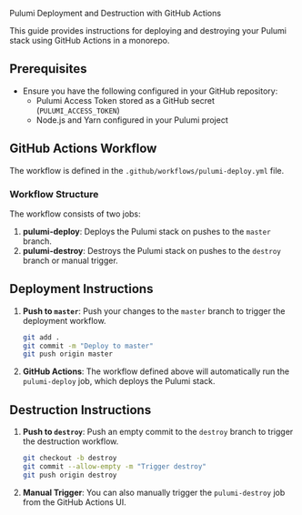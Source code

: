 Pulumi Deployment and Destruction with GitHub Actions

This guide provides instructions for deploying and destroying your Pulumi stack using GitHub Actions in a monorepo.

## Prerequisites

- Ensure you have the following configured in your GitHub repository:
  - Pulumi Access Token stored as a GitHub secret (`PULUMI_ACCESS_TOKEN`)
  - Node.js and Yarn configured in your Pulumi project

## GitHub Actions Workflow

The workflow is defined in the `.github/workflows/pulumi-deploy.yml` file.

### Workflow Structure

The workflow consists of two jobs:

1. **pulumi-deploy**: Deploys the Pulumi stack on pushes to the `master` branch.
2. **pulumi-destroy**: Destroys the Pulumi stack on pushes to the `destroy` branch or manual trigger.

## Deployment Instructions

1. **Push to `master`**: Push your changes to the `master` branch to trigger the deployment workflow.

   ```sh
   git add .
   git commit -m "Deploy to master"
   git push origin master
   ```

2. **GitHub Actions**: The workflow defined above will automatically run the `pulumi-deploy` job, which deploys the Pulumi stack.

## Destruction Instructions

1. **Push to `destroy`**: Push an empty commit to the `destroy` branch to trigger the destruction workflow.

   ```sh
   git checkout -b destroy
   git commit --allow-empty -m "Trigger destroy"
   git push origin destroy
   ```

2. **Manual Trigger**: You can also manually trigger the `pulumi-destroy` job from the GitHub Actions UI.
